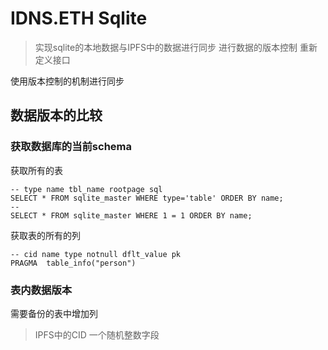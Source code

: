 # IDNS.ETH Sqlite

> 实现sqlite的本地数据与IPFS中的数据进行同步
> 进行数据的版本控制
> 重新定义接口

使用版本控制的机制进行同步

## 数据版本的比较

### 获取数据库的当前schema

获取所有的表
```
-- type name tbl_name rootpage sql
SELECT * FROM sqlite_master WHERE type='table' ORDER BY name;
-- 
SELECT * FROM sqlite_master WHERE 1 = 1 ORDER BY name;
```
获取表的所有的列
```
-- cid name type notnull dflt_value pk
PRAGMA  table_info("person")
```


### 表内数据版本
需要备份的表中增加列
> IPFS中的CID
> 一个随机整数字段